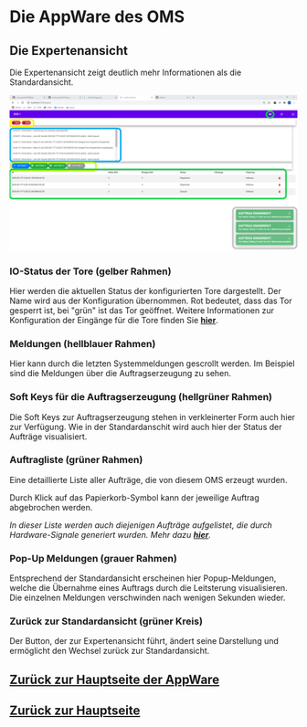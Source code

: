 # Die AppWare des OMS
## Die Expertenansicht
Die Expertenansicht zeigt deutlich mehr Informationen als die Standardansicht. 

![Expertenansicht](./ExpertViewMultipleOrderStates.png?raw=true "Expertenansicht und die verschiedenen Bereiche")

### IO-Status der Tore (gelber Rahmen)
Hier werden die aktuellen Status der konfigurierten Tore dargestellt. Der Name wird aus der Konfiguration übernommen. Rot bedeutet, dass das Tor gesperrt ist, bei "grün" ist das Tor geöffnet. Weitere Informationen zur Konfiguration der Eingänge für die Tore finden Sie [**hier**](../configuration/configuration_iogates.md).

### Meldungen (hellblauer Rahmen)
Hier kann durch die letzten Systemmeldungen gescrollt werden. Im Beispiel sind die Meldungen über die Auftragserzeugung zu sehen.

### Soft Keys für die Auftragserzeugung (hellgrüner Rahmen)
Die Soft Keys zur Auftragserzeugung stehen in verkleinerter Form auch hier zur Verfügung. Wie in der Standardanschit wird auch hier der Status der Aufträge visualisiert.  

### Auftragliste (grüner Rahmen)
Eine detaillierte Liste aller Aufträge, die von diesem OMS erzeugt wurden. 

Durch Klick auf das Papierkorb-Symbol kann der jeweilige Auftrag abgebrochen werden. 

*In dieser Liste werden auch diejenigen Aufträge aufgelistet, die durch Hardware-Signale generiert wurden. Mehr dazu [**hier**](../configuration/configuration_ioorders.md).*

### Pop-Up Meldungen (grauer Rahmen)
Entsprechend der Standardansicht erscheinen hier Popup-Meldungen, welche die Übernahme eines Auftrags durch die Leitsterung visualisieren. Die einzelnen Meldungen verschwinden nach wenigen Sekunden wieder.

### Zurück zur Standardansicht (grüner Kreis)
Der Button, der zur Expertenansicht führt, ändert seine Darstellung und ermöglicht den Wechsel zurück zur Standardansicht.

## [Zurück zur Hauptseite der AppWare](./appware_main.md)
## [Zurück zur Hauptseite](../README.md)